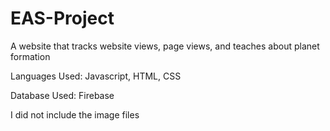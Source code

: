 # EAS-Project
A website that tracks website views, page views, and teaches about planet formation

Languages Used: Javascript, HTML, CSS

Database Used: Firebase

I did not include the image files
